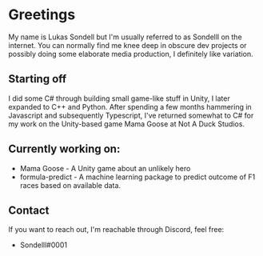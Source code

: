 
# Greetings
My name is Lukas Sondell but I'm usually referred to as Sondelll on the internet.
You can normally find me knee deep in obscure dev projects
or possibly doing some elaborate media production,
I definitely like variation.

## Starting off
I did some C# through building small game-like stuff in Unity,
I later expanded to C++ and Python.
After spending a few months hammering in Javascript and subsequently Typescript, I've returned somewhat to C# for my work on the Unity-based game Mama Goose at Not A Duck Studios.


## Currently working on:
* Mama Goose - A Unity game about an unlikely hero
* formula-predict - A machine learning package to predict outcome of F1 races based on available data.

## Contact
If you want to reach out, I'm reachable through Discord, feel free:
* Sondelll#0001
